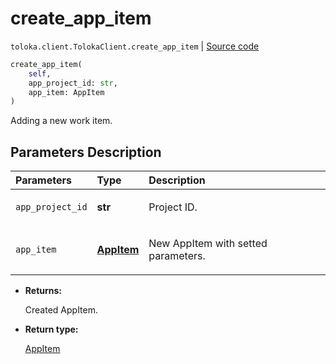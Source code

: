 # create_app_item
`toloka.client.TolokaClient.create_app_item` | [Source code](https://github.com/Toloka/toloka-kit/blob/v0.1.24/src/client/__init__.py#L44)

```python
create_app_item(
    self,
    app_project_id: str,
    app_item: AppItem
)
```

Adding a new work item.

## Parameters Description

| Parameters | Type | Description |
| :----------| :----| :-----------|
`app_project_id`|**str**|<p>Project ID.</p>
`app_item`|**[AppItem](toloka.client.app.AppItem.md)**|<p>New AppItem with setted parameters.</p>

* **Returns:**

  Created AppItem.

* **Return type:**

  [AppItem](toloka.client.app.AppItem.md)
